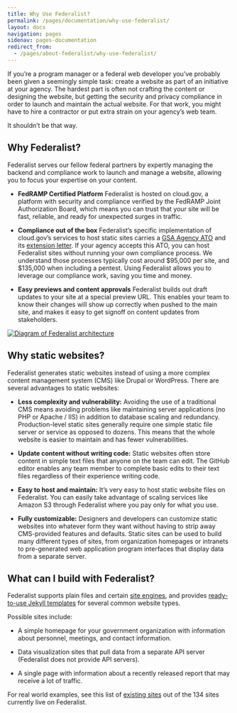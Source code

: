 ```yaml
---
title: Why Use Federalist?
permalink: /pages/documentation/why-use-federalist/
layout: docs
navigation: pages
sidenav: pages-documentation
redirect_from:
  - /pages/about-federalist/why-use-federalist/
---
```


If you’re a program manager or a federal web developer you’ve probably been given a seemingly simple task: create a website as part of an initiative at your agency. The hardest part is often not crafting the content or designing the website, but getting the security and privacy compliance in order to launch and maintain the actual website. For that work, you might have to hire a contractor or put extra strain on your agency’s web team.

It shouldn’t be that way.

## Why Federalist?

Federalist serves our fellow federal partners by expertly managing the backend and compliance work to launch and manage a website, allowing you to focus your expertise on your content.

- **FedRAMP Certified Platform** Federalist is hosted on cloud.gov, a platform with security and compliance verified by the FedRAMP Joint Authorization Board, which means you can trust that your site will be fast, reliable, and ready for unexpected surges in traffic.

- **Compliance out of the box** Federalist’s specific implementation of cloud.gov’s services to host static sites carries a [GSA Agency ATO]({{site.baseurl}}/assets/pages/documents/Federalist-Compliance-Memo.pdf) and its [extension letter]({{site.baseurl}}/assets/pages/documents/Federalist-ATO-Extension-Letter.pdf). If your agency accepts this <span data-term="ATO" class="term">ATO</span>, you can host Federalist sites without running your own compliance process. We understand those processes typically cost around $95,000 per site, and $135,000 when including a pentest. Using Federalist allows you to leverage our compliance work, saving you time and money.

- **Easy previews and content approvals** Federalist builds out draft updates to your site at a special preview URL. This enables your team to know their changes will show up correctly when pushed to the main site, and makes it easy to get signoff on content updates from stakeholders.

[![Diagram of Federalist architecture]({{site.baseurl}}/assets/pages/images/how-federalist-works-diagram.png)]({{site.baseurl}}/assets/pages/documents/how-federalist-works-diagram.pdf)

## Why static websites?

Federalist generates static websites instead of using a more complex content management system (CMS) like Drupal or WordPress. There are several advantages to static websites:

- **Less complexity and vulnerability:** Avoiding the use of a traditional CMS means avoiding problems like maintaining  server applications (no PHP or Apache / IIS) in addition to database scaling and redundancy. Production-level static sites generally require one simple static file server or service as opposed to dozens. This means that the whole website is easier to maintain and has fewer vulnerabilities.

- **Update content without writing code:** Static websites often store content in simple text files that anyone on the team can edit. The GitHub editor enables any team member to complete basic edits to their text files regardless of their experience writing code.

- **Easy to host and maintain:** It’s very easy to host static website files on Federalist. You can easily take advantage of scaling services like Amazon S3 through Federalist where you pay only for what you use.

- **Fully customizable:** Designers and developers can customize static websites into whatever form they want without having to strip away CMS-provided features and defaults. Static sites can be used to build many different types of sites, from organization homepages or intranets to pre-generated web application program interfaces that display data from a separate server.

## What can I build with Federalist?

Federalist supports plain files and certain [site engines]({{site.baseurl}}/pages/documentation/supported-site-engines), and provides [ready-to-use Jekyll templates]({{site.baseurl}}/pages/documentation/templates/) for several common website types.

Possible sites include:

- A simple homepage for your government organization with information about personnel, meetings, and contact information.

- Data visualization sites that pull data from a separate API server (Federalist does not provide API servers).

- A single page with information about a recently released report that may receive a lot of traffic.

For real world examples, see this list of [existing sites]({{site.baseurl}}/pages/success-stories) out of the 134 sites currently live on Federalist.
